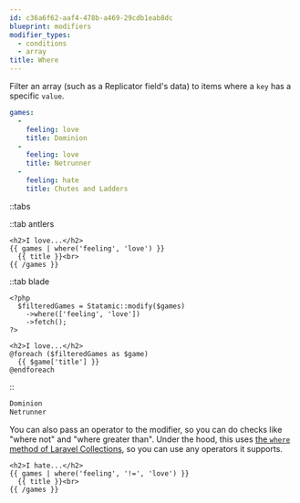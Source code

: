 ```yaml
---
id: c36a6f62-aaf4-478b-a469-29cdb1eab8dc
blueprint: modifiers
modifier_types:
  - conditions
  - array
title: Where
---
```

Filter an array (such as a Replicator field's data) to items where a `key` has a specific `value`.

```yaml
games:
  -
    feeling: love
    title: Dominion
  -
    feeling: love
    title: Netrunner
  -
    feeling: hate
    title: Chutes and Ladders
```

::tabs

::tab antlers
```antlers
<h2>I love...</h2>
{{ games | where('feeling', 'love') }}
  {{ title }}<br>
{{ /games }}
```
::tab blade
```blade
<?php
  $filteredGames = Statamic::modify($games)
    ->where(['feeling', 'love'])
    ->fetch();
?>

<h2>I love...</h2>
@foreach ($filteredGames as $game)
  {{ $game['title'] }}
@endforeach
```
::

```html
Dominion
Netrunner
```

You can also pass an operator to the modifier, so you can do checks like "where not" and "where greater than". Under the hood, this uses [the `where` method of Laravel Collections](https://laravel.com/docs/12.x/collections#method-where), so you can use any operators it supports.

```
<h2>I hate...</h2>
{{ games | where('feeling', '!=', 'love') }}
  {{ title }}<br>
{{ /games }}
```
